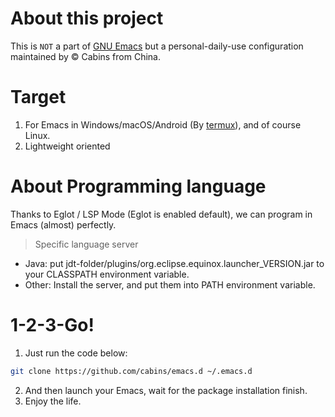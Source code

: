 # About this project

This is `NOT` a part of [GNU Emacs](https://www.gnu.org/software/emacs/) but a personal-daily-use configuration maintained by © Cabins from China.


# Target

1. For Emacs in Windows/macOS/Android (By [termux](https://termux.com/)), and of course Linux.
2. Lightweight oriented

# About Programming language

Thanks to Eglot / LSP Mode (Eglot is enabled default), we can program in Emacs (almost) perfectly.

> Specific language server
- Java: put jdt-folder/plugins/org.eclipse.equinox.launcher_VERSION.jar to your CLASSPATH environment variable.
- Other: Install the server, and put them into PATH environment variable.

# 1-2-3-Go!

1. Just run the code below:

```bash
git clone https://github.com/cabins/emacs.d ~/.emacs.d
```

2. And then launch your Emacs, wait for the package installation finish.
3. Enjoy the life.
